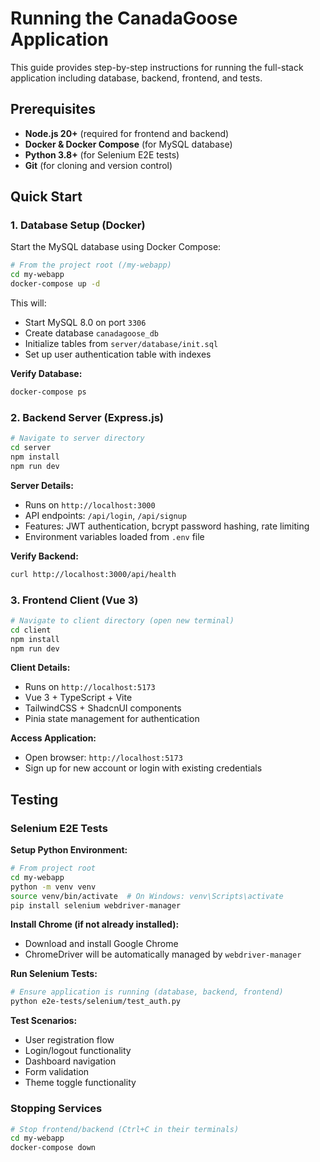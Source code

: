 # Running the CanadaGoose Application

This guide provides step-by-step instructions for running the full-stack application including database, backend, frontend, and tests.

## Prerequisites

- **Node.js 20+** (required for frontend and backend)
- **Docker & Docker Compose** (for MySQL database)
- **Python 3.8+** (for Selenium E2E tests)
- **Git** (for cloning and version control)

## Quick Start

### 1. Database Setup (Docker)

Start the MySQL database using Docker Compose:

```bash
# From the project root (/my-webapp)
cd my-webapp
docker-compose up -d
```

This will:

- Start MySQL 8.0 on port `3306`
- Create database `canadagoose_db`
- Initialize tables from `server/database/init.sql`
- Set up user authentication table with indexes

**Verify Database:**

```bash
docker-compose ps
```

### 2. Backend Server (Express.js)

```bash
# Navigate to server directory
cd server
npm install
npm run dev
```

**Server Details:**

- Runs on `http://localhost:3000`
- API endpoints: `/api/login`, `/api/signup`
- Features: JWT authentication, bcrypt password hashing, rate limiting
- Environment variables loaded from `.env` file

**Verify Backend:**

```bash
curl http://localhost:3000/api/health
```

### 3. Frontend Client (Vue 3)

```bash
# Navigate to client directory (open new terminal)
cd client
npm install
npm run dev
```

**Client Details:**

- Runs on `http://localhost:5173`
- Vue 3 + TypeScript + Vite
- TailwindCSS + ShadcnUI components
- Pinia state management for authentication

**Access Application:**

- Open browser: `http://localhost:5173`
- Sign up for new account or login with existing credentials

## Testing

### Selenium E2E Tests

**Setup Python Environment:**

```bash
# From project root
cd my-webapp
python -m venv venv
source venv/bin/activate  # On Windows: venv\Scripts\activate
pip install selenium webdriver-manager
```

**Install Chrome (if not already installed):**

- Download and install Google Chrome
- ChromeDriver will be automatically managed by `webdriver-manager`

**Run Selenium Tests:**

```bash
# Ensure application is running (database, backend, frontend)
python e2e-tests/selenium/test_auth.py
```

**Test Scenarios:**

- User registration flow
- Login/logout functionality
- Dashboard navigation
- Form validation
- Theme toggle functionality

### Stopping Services

```bash
# Stop frontend/backend (Ctrl+C in their terminals)
cd my-webapp
docker-compose down
```
